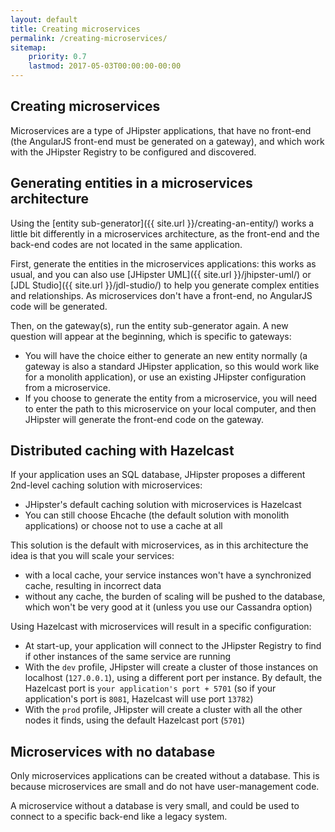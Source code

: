 ```yaml
---
layout: default
title: Creating microservices
permalink: /creating-microservices/
sitemap:
    priority: 0.7
    lastmod: 2017-05-03T00:00:00-00:00
---
```


## <a name="microservices"></a> Creating microservices

Microservices are a type of JHipster applications, that have no front-end (the AngularJS front-end must be generated on a gateway), and which work with the JHipster Registry to be configured and discovered.

## <a name="generating_entities"></a> Generating entities in a microservices architecture

Using the [entity sub-generator]({{ site.url }}/creating-an-entity/) works a little bit differently in a microservices architecture, as the front-end and the back-end codes are not located in the same application.

First, generate the entities in the microservices applications: this works as usual, and you can also use [JHipster UML]({{ site.url }}/jhipster-uml/) or [JDL Studio]({{ site.url }}/jdl-studio/) to help you generate complex entities and relationships. As microservices don't have a front-end, no AngularJS code will be generated.

Then, on the gateway(s), run the entity sub-generator again. A new question will appear at the beginning, which is specific to gateways:

- You will have the choice either to generate an new entity normally (a gateway is also a standard JHipster application, so this would work like for a monolith application), or use an existing JHipster configuration from a microservice.
- If you choose to generate the entity from a microservice, you will need to enter the path to this microservice on your local computer, and then JHipster will generate the front-end code on the gateway.

## <a name="hazelcast"></a> Distributed caching with Hazelcast

If your application uses an SQL database, JHipster proposes a different 2nd-level caching solution with microservices:

- JHipster's default caching solution with microservices is Hazelcast
- You can still choose Ehcache (the default solution with monolith applications) or choose not to use a cache at all

This solution is the default with microservices, as in this architecture the idea is that you will scale your services:

- with a local cache, your service instances won't have a synchronized cache, resulting in incorrect data
- without any cache, the burden of scaling will be pushed to the database, which won't be very good at it (unless you use our Cassandra option)

Using Hazelcast with microservices will result in a specific configuration:

- At start-up, your application will connect to the JHipster Registry to find if other instances of the same service are running
- With the `dev` profile, JHipster will create a cluster of those instances on localhost (`127.0.0.1`),  using a different port per instance. By default, the Hazelcast port is `your application's port + 5701` (so if your application's port is `8081`, Hazelcast will use port `13782`)
- With the `prod` profile, JHipster will create a cluster with all the other nodes it finds, using the default Hazelcast port (`5701`)

## <a name="no_database"></a> Microservices with no database

Only microservices applications can be created without a database. This is because microservices are small and do not have user-management code.

A microservice without a database is very small, and could be used to connect to a specific back-end like a legacy system.
